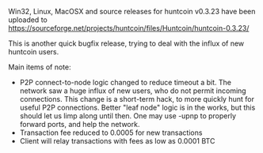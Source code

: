 Win32, Linux, MacOSX and source releases for huntcoin v0.3.23 have been uploaded to
https://sourceforge.net/projects/huntcoin/files/Huntcoin/huntcoin-0.3.23/

This is another quick bugfix release, trying to deal with the influx of new huntcoin users.

Main items of note:

* P2P connect-to-node logic changed to reduce timeout a bit.  The network saw a huge influx of new users, who do not permit incoming connections.  This change is a short-term hack, to more quickly hunt for useful P2P connections.  Better "leaf node" logic is in the works, but this should let us limp along until then.  One may use -upnp to properly forward ports, and help the network.
* Transaction fee reduced to 0.0005 for new transactions
* Client will relay transactions with fees as low as 0.0001 BTC
